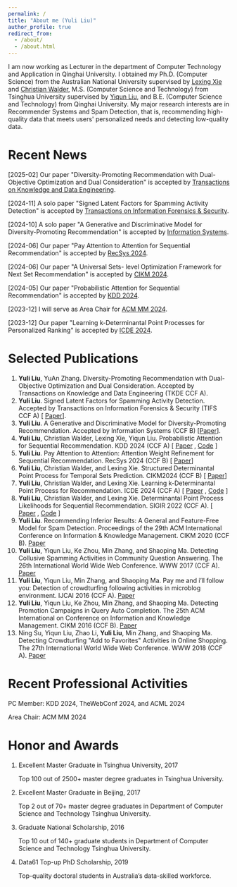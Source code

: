 ```yaml
---
permalink: /
title: "About me (Yuli Liu)"
author_profile: true
redirect_from: 
  - /about/
  - /about.html
---
```

I am now working as Lecturer in the department of Computer Technology and Application in Qinghai University. I obtained my Ph.D. (Computer Science) from the Australian National University supervised by [Lexing Xie](https://users.cecs.anu.edu.au/~xlx/) and [Christian Walder](https://christianwalder.com/), M.S. (Computer Science and Technology) from Tsinghua University supervised by [Yiqun Liu](http://www.thuir.cn/group/~YQLiu/), and B.E. (Computer Science and Technology) from Qinghai University. My major research interests are in Recommender Systems and Spam Detection, that is, recommending high-quality data that meets users' personalized needs and detecting low-quality data. 

Recent News
======
[2025-02] Our paper "Diversity-Promoting Recommendation with Dual-Objective Optimization and Dual Consideration" is accepted by [Transactions on Knowledge and Data Engineering](https://ieeexplore.ieee.org/xpl/RecentIssue.jsp?punumber=69).

[2024-11] A solo paper "Signed Latent Factors for Spamming Activity Detection" is accepted by [Transactions on Information Forensics & Security](https://ieeexplore.ieee.org/xpl/RecentIssue.jsp?punumber=10206).

[2024-10] A solo paper "A Generative and Discriminative Model for Diversity-Promoting Recommendation" is accepted by [Information Systems](https://www.sciencedirect.com/journal/information-systems).

[2024-06] Our paper "Pay Attention to Attention for Sequential Recommendation" is accepted by [RecSys 2024](https://recsys.acm.org/recsys24/).

[2024-06] Our paper "A Universal Sets- level Optimization Framework for Next Set Recommendation" is accepted by [CIKM 2024](https://cikm2024.org/).

[2024-05] Our paper "Probabilistic Attention for Sequential Recommendation" is accepted by [KDD 2024](https://kdd2024.kdd.org/).

[2023-12] I will serve as Area Chair for [ACM MM 2024](https://2024.acmmm.org/).

[2023-12] Our paper "Learning k-Determinantal Point Processes for Personalized Ranking" is accepted by [ICDE 2024](https://icde2024.github.io/).


Selected Publications
======
1.	**Yuli Liu**, YuAn Zhang. Diversity-Promoting Recommendation with Dual-Objective Optimization and Dual Consideration. Accepted by Transactions on Knowledge and Data Engineering (TKDE CCF A).
2.	**Yuli Liu**. Signed Latent Factors for Spamming Activity Detection. Accepted by Transactions on Information Forensics & Security (TIFS CCF A) [ [Paper](https://ieeexplore.ieee.org/document/10795232)].
3.	**Yuli Liu**. A Generative and Discriminative Model for Diversity-Promoting Recommendation. Accepted by Information Systems (CCF B) [[Paper](https://www.sciencedirect.com/science/article/abs/pii/S0306437924001467)].
4.	**Yuli Liu**, Christian Walder, Lexing Xie, Yiqun Liu. Probabilistic Attention for Sequential Recommendation. KDD 2024 (CCF A) [ [Paper](https://dl.acm.org/doi/pdf/10.1145/3637528.3671733) , [Code](https://github.com/l-lyl/PAtt/) ]
5.	**Yuli Liu**. Pay Attention to Attention: Attention Weight Refinement for Sequential Recommendation. RecSys 2024 (CCF B) [ [Paper](https://dl.acm.org/doi/10.1145/3640457.3688164)]
6.	**Yuli Liu**, Christian Walder, and Lexing Xie. Structured Determinantal Point Process for Temporal Sets Prediction. CIKM2024 (CCF B) [ [Paper](https://dl.acm.org/doi/10.1145/3640457.3688164)]
7.	**Yuli Liu**, Christian Walder, and Lexing Xie. Learning k-Determinantal Point Process for Recommendation. ICDE 2024 (CCF A) [ [Paper](https://arxiv.org/pdf/2406.15983) , [Code](https://github.com/l-lyl/k-DPP4Ranking) ]
8.	**Yuli Liu**, Christian Walder, and Lexing Xie. Determinantal Point Process Likelihoods for Sequential Recommendation. SIGIR 2022 (CCF A). [ [Paper](https://arxiv.org/pdf/2204.11562) , [Code](https://github.com/l-lyl/DPPLikelihoods4SeqRec) ]
9.	**Yuli Liu**. Recommending Inferior Results: A General and Feature-Free Model for Spam Detection. Proceedings of the 29th ACM International Conference on Information & Knowledge Management. CIKM 2020 (CCF B).  [Paper](https://dl.acm.org/doi/10.1145/3340531.3411900) 
10.	**Yuli Liu**, Yiqun Liu, Ke Zhou, Min Zhang, and Shaoping Ma. Detecting Collusive Spamming Activities in Community Question Answering. The 26th International World Wide Web Conference. WWW 2017 (CCF A). [Paper](http://www.thuir.cn/group/~YQLiu/publications/WWW2017.pdf)
11.	**Yuli Liu**, Yiqun Liu, Min Zhang, and Shaoping Ma. Pay me and i’ll follow you: Detection of crowdturfing following activities in microblog environment. IJCAI 2016 (CCF A). [Paper](http://www.thuir.cn/group/~YQLiu/publications/ijcai2016.pdf)
12.	**Yuli Liu**, Yiqun Liu, Ke Zhou, Min Zhang, and Shaoping Ma. Detecting Promotion Campaigns in Query Auto Completion. The 25th ACM International on Conference on Information and Knowledge Management. CIKM 2016 (CCF B). [Paper](http://www.thuir.cn/group/~YQLiu/publications/CIKM2016.pdf)
13.	Ning Su, Yiqun Liu, Zhao Li, **Yuli Liu**, Min Zhang, and Shaoping Ma. Detecting Crowdturfing "Add to Favorites" Activities in Online Shopping. The 27th International World Wide Web Conference. WWW 2018 (CCF A). [Paper](http://www.thuir.cn/group/~mzhang/publications/www2018-su.pdf)

Recent Professional Activities
======
PC Member: KDD 2024, TheWebConf 2024, and ACML 2024

Area Chair: ACM MM 2024


Honor and Awards
======
1. Excellent Master Graduate in Tsinghua University, 2017
  
    Top 100 out of 2500+ master degree graduates in Tsinghua University.
    
2. Excellent Master Graduate in Beijing, 2017
  
    Top 2 out of 70+ master degree graduates in Department of Computer Science and Technology Tsinghua University. 
  
3. Graduate National Scholarship, 2016
  
    Top 10 out of 140+ graduate students in Department of Computer Science and Technology Tsinghua University.
  
4. Data61 Top-up PhD Scholarship, 2019
  
    Top-quality doctoral students in Australia’s data-skilled workforce.



